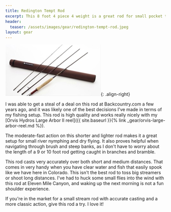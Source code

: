 ```yaml
---
title: Redington Tempt Rod
excerpt: This 8 foot 4 piece 4 weight is a great rod for small pocket tailwater fishing.
header:
  teaser: /assets/images/gear/redington-tempt-rod.jpeg
layout: gear
---
```

![image-right](/assets/images/gear/redington-tempt-rod.jpeg){: .align-right}

I was able to get a steal of a deal on this rod at Backcountry.com a few years ago, and it was likely one of the best decisions I've made in terms of my fishing setup. This rod is high quality and works really nicely with my [Orvis Hydros Large Arbor II reel]({{ site.baseurl }}{% link _gear/orvis-large-arbor-reel.md %}).

The moderate-fast action on this shorter and lighter rod makes it a great setup for small river nymphing and dry flying. It also proves helpful when navigating through brush and steep banks, as I don't have to worry about the length of a 9 or 10 foot rod getting caught in branches and bramble.

This rod casts very accurately over both short and medium distances. That comes in very handy when you have clear water and fish that easily spook like we have here in Colorado. This isn't the best rod to toss big streamers or shoot long distances. I've had to huck some small flies into the wind with this rod at Eleven Mile Canyon, and waking up the next morning is not a fun shoulder experience.

If you're in the market for a small stream rod with accurate casting and a more classic action, give this rod a try. I love it!